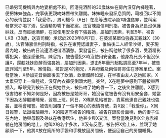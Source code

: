 已婚男司機稱與內地妻相處不和，回港見酒醉的30歲妹妹在房內沒穿內褲睡著，便把妹妹強姦，完事後更親吻妹唇帶笑離開。妹妹睡來發訊息質問，司機回以不開心的表情並說：「我愛你。」男司機今（6日）在高等法院承認1項強姦罪，並稱案發當天亦喝了酒，受酒精影響下而犯案。法官陳嘉信判刑指，被告身為兄長沒保護妹妹，反而趁她酒醉，在沒使用安全套下強姦她，屬加刑因素，判監5年。被告LKB（38歲，送貨司機）承認於2023年8月7日，在葵涌某單位強姦其親妹X（30歲）。法官陳嘉信判刑時指，被告在東莞認識妻子，惟婚後二人經常吵架，妻子現居內地，被告終日流連酒吧借酒消愁。案發當日，被告稱他飲了很多酒，受酒精影響犯案，他深感後悔。陳官指，被告侵犯X時沒使用安全套，他身為兄長不但沒保護X，還趁妹妹飲醉而強姦她，屬加刑因素，遂由5年量刑起點調高至7年半，被告認罪減刑至5年。案情指，被告是X的胞兄，X與母親及兩個哥哥住在涉案單位。案發當晚，X參加完音樂節後去了飲酒，飲至爛醉如泥，在半夜由友人送她回家。X太累只穿上一條睡裙，沒穿內衣褲便倒頭大睡。突然，X在睡夢中感到下體被東西插入，睜眼見到被告正在與她性交，被告吻了她的唇一下，之後笑住離開。X感到很害怕和不知如何是好，因為被告是她哥哥，她沒留意被告有沒有用安全套，她當下因為太醉繼續睡覺，翌晨上班。同日，X傳訊息給被告，責罵他連自己親妹也強姦，並稱會報警。被告則回覆了一個不開心的表情符號，對X說：「我愛你」。X同日報警，法證檢驗顯示，X的陰道有被告的精液。被告在錄影會面稱，他的妻子住在內地，他與母親及弟妹在香港居住，他甚少與X交流。案發當晚見到X全身赤裸躺在她房間的地上，他叫X的名字多次，X沒有反應。被告把X抬上床，並親了她額頭一下，他將X放在廁所的手袋和手機放回房間後，便返回自己的房間睡覺。